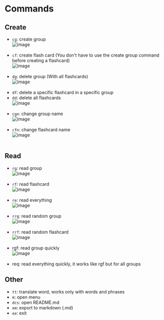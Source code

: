 # Commands

## Create
- `cg`: create group <br>
![image](https://github.com/MikeMitusov/EasyCards/assets/154631181/d555e9b1-3ae3-4352-83c6-df6d6cdb48bd) <br> <br>
- `cf`: create flash card (You don't have to use the create group command before creating a flashcard) <br>
![image](https://github.com/MikeMitusov/EasyCards/assets/154631181/11450c26-e41b-4db2-92e2-bfa791df923d) <br> <br>
- `dg`: delete group (With all flashcards) <br>
![image](https://github.com/MikeMitusov/EasyCards/assets/154631181/b9184cdb-7466-474c-b2a1-4eebead8ada2) <br> <br>
- `df`: delete a specific flashcard in a specific group <br>
- `dd`: delete all flashcards <br>
![image](https://github.com/MikeMitusov/EasyCards/assets/154631181/e62dc7b5-6339-40c6-adcf-161eb30ddadd) <br> <br>
- `cgn`: change group name <br>
![image](https://github.com/MikeMitusov/EasyCards/assets/154631181/d4093a71-f4f3-485a-aa15-9a1b368bccf4) <br> <br>
- `cfn`: change flashcard name <br>
![image](https://github.com/MikeMitusov/EasyCards/assets/154631181/32927058-0616-4777-b1bd-6958a9535f81) <br> <br>

## Read
- `rg`: read group <br>
![image](https://github.com/MikeMitusov/EasyCards/assets/154631181/d5a86e43-c12a-4142-b6cf-7ca46bbbf180) <br> <br>
- `rf`: read flashcard <br>
![image](https://github.com/MikeMitusov/EasyCards/assets/154631181/abb8d880-286d-49d8-ac67-47ee1e73b17d) <br> <br>
- `re`: read everything <br>
![image](https://github.com/MikeMitusov/EasyCards/assets/154631181/e22a7b11-2b98-40dc-9412-c2722f00daa1) <br> <br>
- `rrg`: read random group <br>
![image](https://github.com/MikeMitusov/EasyCards/assets/154631181/0ee83e0e-a1bb-4470-84ce-464437d5cb7a) <br> <br>
- `rrf`: read random flashcard <br>
![image](https://github.com/MikeMitusov/EasyCards/assets/154631181/41d7149d-fab1-47ab-ba59-d3a4f881b60d) <br> <br>
- rgf: read group quickly <br>
![image](https://github.com/MikeMitusov/EasyCards/assets/154631181/4a343322-da46-4b59-a63d-a770d21e5c34) <br> <br>
- req: read everything quickly, it works like rgf but for all groups <br>

## Other
- `tt`: translate word, works only with words and phrases
- `m`: open menu
- `dcs`: open README.md
- `em`: export to markdown (.md)
- `ee`: exit


